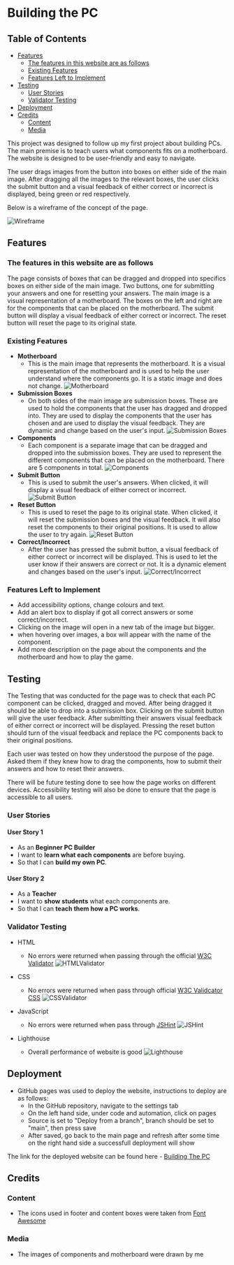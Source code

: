 # Building the PC

## Table of Contents

- [Features](#features)
  - [The features in this website are as follows](#the-features-in-this-website-are-as-follows)
  - [Existing Features](#existing-features)
  - [Features Left to Implement](#features-left-to-implement)
- [Testing](#testing)
  - [User Stories](#user-stories)
  - [Validator Testing](#validator-testing)
- [Deployment](#deployment)
- [Credits](#credits)
  - [Content](#content)
  - [Media](#media)

This project was designed to follow up my first project about building PCs. The main premise is to teach users what components fits on a motherboard. The website is designed to be user-friendly and easy to navigate.

The user drags images from the button into boxes on either side of the main image. After dragging all the images to the relevant boxes, the user clicks the submit button and a visual feedback of either correct or incorrect is displayed, being green or red respectively.

Below is a wireframe of the concept of the page.

![Wireframe](assets/images/wireframe.png)

## Features

### The features in this website are as follows

The page consists of boxes that can be dragged and dropped into specifics boxes on either side of the main image. Two buttons, one for submitting your answers and one for resetting your answers. The main image is a visual representation of a motherboard. The boxes on the left and right are for the components that can be placed on the motherboard. The submit button will display a visual feedback of either correct or incorrect. The reset button will reset the page to its original state.

### Existing Features

- **Motherboard**
  - This is the main image that represents the motherboard. It is a visual representation of the motherboard and is used to help the user understand where the components go. It is a static image and does not change.
  ![Motherboard](assets/images/motherboardvisual.png)
- **Submission Boxes**
  - On both sides of the main image are submission boxes. These are used to hold the components that the user has dragged and dropped into. They are used to display the components that the user has chosen and are used to display the visual feedback. They are dynamic and change based on the user's input.
  ![Submission Boxes](assets/images/subboxes.png)
- **Components**
  - Each component is a separate image that can be dragged and dropped into the submission boxes. They are used to represent the different components that can be placed on the motherboard. There are 5 components in total.
  ![Components](assets/images/compon.png)
- **Submit Button**
  - This is used to submit the user's answers. When clicked, it will display a visual feedback of either correct or incorrect.
  ![Submit Button](assets/images/submit.png)
- **Reset Button**
  - This is used to reset the page to its original state. When clicked, it will reset the submission boxes and the visual feedback. It will also reset the components to their original positions. It is used to allow the user to try again.
  ![Reset Button](assets/images/reset.png)
- **Correct/Incorrect**
  - After the user has pressed the submit button, a visual feedback of either correct or incorrect will be displayed. This is used to let the user know if their answers are correct or not. It is a dynamic element and changes based on the user's input.
  ![Correct/Incorrect](assets/images/rightorwrong.png)

### Features Left to Implement

- Add accessibility options, change colours and text.
- Add an alert box to display if got all correct answers or some correct/incorrect.
- Clicking on the image will open in a new tab of the image but bigger.
- when hovering over images, a box will appear with the name of the component.
- Add more description on the page about the components and the motherboard and how to play the game.

## Testing

The Testing that was conducted for the page was to check that each PC component can be clicked, dragged and moved. After being dragged it should be able to drop into a submission box. Clicking on the submit button will give the user feedback. After submitting their answers visual feedback of either correct or incorrect will be displayed. Pressing the reset button should turn of the visual feedback and replace the PC components back to their original positions.

Each user was tested on how they understood the purpose of the page. Asked them if they knew how to drag the components, how to submit their answers and how to reset their answers.

There will be future testing done to see how the page works on different devices. Accessibility testing will also be done to ensure that the page is accessible to all users.

### User Stories

#### User Story 1

- As an **Beginner PC Builder**
- I want to **learn what each components** are before buying.
- So that I can **build my own PC**.

#### User Story 2

- As a **Teacher**
- I want to **show students** what each components are.
- So that I can **teach them how a PC works**.

### Validator Testing

- HTML
  - No errors were returned when passing through the official [W3C Validator](https://validator.w3.org)
  ![HTMLValidator](assets/images/HTMLValid.png)
- CSS
  - No errors were returned when pass through official [W3C Validcator CSS](https://jigsaw.w3.org/css-validator/)
  ![CSSValidator](assets/images/CSSValid.png)

- JavaScript
  - No errors were returned when pass through [JSHint](https://jshint.com)
  ![JSHint](assets/images/JSValid.png)

- Lighthouse
  - Overall performance of website is good
  ![Lighthouse](assets/images/lighthouse.png)

## Deployment

- GitHub pages was used to deploy the website, instructions to deploy are as follows:
  - In the GitHub repository, navigate to the settings tab
  - On the left hand side, under code and automation, click on pages
  - Source is set to "Deploy from a branch", branch should be set to "main", then press save
  - After saved, go back to the main page and refresh after some time on the right hand side a successfull deployment will show

The link for the deployed website can be found here - [Building The PC](https://botthunder501.github.io/Project-2/)

## Credits

### Content

- The icons used in footer and content boxes were taken from [Font Awesome](https://fontawesome.com)

### Media

- The images of components and motherboard were drawn by me
